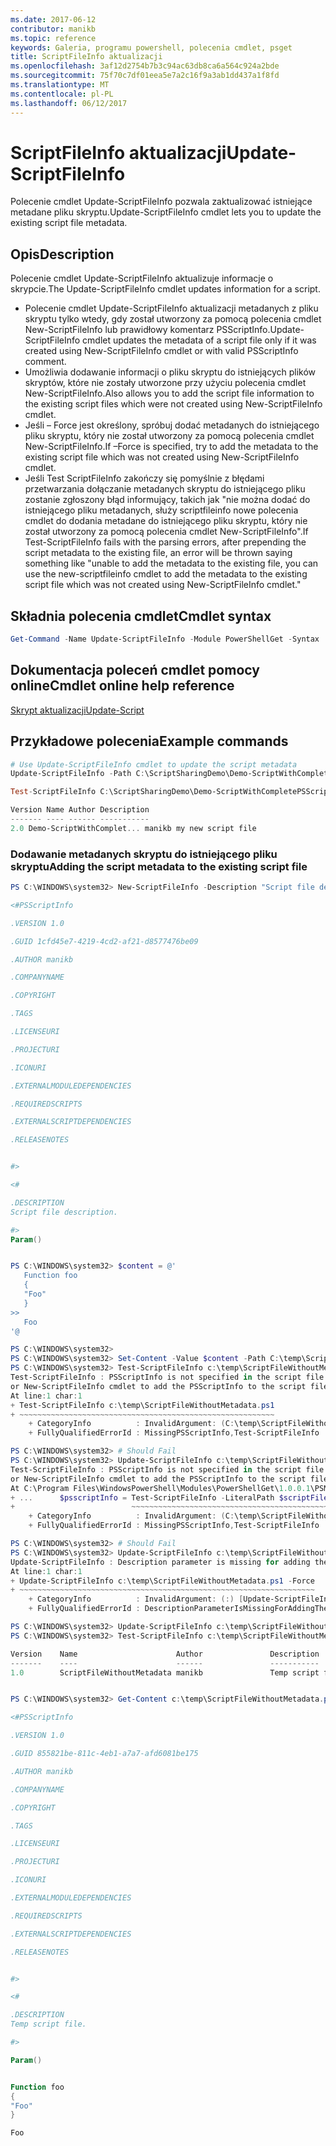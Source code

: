 ```yaml
---
ms.date: 2017-06-12
contributor: manikb
ms.topic: reference
keywords: Galeria, programu powershell, polecenia cmdlet, psget
title: ScriptFileInfo aktualizacji
ms.openlocfilehash: 3af12d2754b7b3c94ac63db8ca6a564c924a2bde
ms.sourcegitcommit: 75f70c7df01eea5e7a2c16f9a3ab1dd437a1f8fd
ms.translationtype: MT
ms.contentlocale: pl-PL
ms.lasthandoff: 06/12/2017
---
```

# <a name="update-scriptfileinfo"></a><span data-ttu-id="ff84f-103">ScriptFileInfo aktualizacji</span><span class="sxs-lookup"><span data-stu-id="ff84f-103">Update-ScriptFileInfo</span></span>

<span data-ttu-id="ff84f-104">Polecenie cmdlet Update-ScriptFileInfo pozwala zaktualizować istniejące metadane pliku skryptu.</span><span class="sxs-lookup"><span data-stu-id="ff84f-104">Update-ScriptFileInfo cmdlet lets you to update the existing script file metadata.</span></span>

## <a name="description"></a><span data-ttu-id="ff84f-105">Opis</span><span class="sxs-lookup"><span data-stu-id="ff84f-105">Description</span></span>

<span data-ttu-id="ff84f-106">Polecenie cmdlet Update-ScriptFileInfo aktualizuje informacje o skrypcie.</span><span class="sxs-lookup"><span data-stu-id="ff84f-106">The Update-ScriptFileInfo cmdlet updates information for a script.</span></span>
- <span data-ttu-id="ff84f-107">Polecenie cmdlet Update-ScriptFileInfo aktualizacji metadanych z pliku skryptu tylko wtedy, gdy został utworzony za pomocą polecenia cmdlet New-ScriptFileInfo lub prawidłowy komentarz PSScriptInfo.</span><span class="sxs-lookup"><span data-stu-id="ff84f-107">Update-ScriptFileInfo cmdlet updates the metadata of a script file only if it was created using New-ScriptFileInfo cmdlet or with valid PSScriptInfo comment.</span></span>
- <span data-ttu-id="ff84f-108">Umożliwia dodawanie informacji o pliku skryptu do istniejących plików skryptów, które nie zostały utworzone przy użyciu polecenia cmdlet New-ScriptFileInfo.</span><span class="sxs-lookup"><span data-stu-id="ff84f-108">Also allows you to add the script file information to the existing script files which were not created using New-ScriptFileInfo cmdlet.</span></span>
- <span data-ttu-id="ff84f-109">Jeśli – Force jest określony, spróbuj dodać metadanych do istniejącego pliku skryptu, który nie został utworzony za pomocą polecenia cmdlet New-ScriptFileInfo.</span><span class="sxs-lookup"><span data-stu-id="ff84f-109">If –Force is specified, try to add the metadata to the existing script file which was not created using New-ScriptFileInfo cmdlet.</span></span>
- <span data-ttu-id="ff84f-110">Jeśli Test ScriptFileInfo zakończy się pomyślnie z błędami przetwarzania dołączanie metadanych skryptu do istniejącego pliku zostanie zgłoszony błąd informujący, takich jak "nie można dodać do istniejącego pliku metadanych, służy scriptfileinfo nowe polecenia cmdlet do dodania metadane do istniejącego pliku skryptu, który nie został utworzony za pomocą polecenia cmdlet New-ScriptFileInfo".</span><span class="sxs-lookup"><span data-stu-id="ff84f-110">If Test-ScriptFileInfo fails with the parsing errors, after prepending the script metadata to the existing file, an error will be thrown saying something like "unable to add the metadata to the existing file, you can use the new-scriptfileinfo cmdlet to add the metadata to the existing script file which was not created using New-ScriptFileInfo cmdlet."</span></span>

## <a name="cmdlet-syntax"></a><span data-ttu-id="ff84f-111">Składnia polecenia cmdlet</span><span class="sxs-lookup"><span data-stu-id="ff84f-111">Cmdlet syntax</span></span>

```powershell
Get-Command -Name Update-ScriptFileInfo -Module PowerShellGet -Syntax
```
## <a name="cmdlet-online-help-reference"></a><span data-ttu-id="ff84f-112">Dokumentacja poleceń cmdlet pomocy online</span><span class="sxs-lookup"><span data-stu-id="ff84f-112">Cmdlet online help reference</span></span>

[<span data-ttu-id="ff84f-113">Skrypt aktualizacji</span><span class="sxs-lookup"><span data-stu-id="ff84f-113">Update-Script</span></span>](http://go.microsoft.com/fwlink/?LinkId=619793)

## <a name="example-commands"></a><span data-ttu-id="ff84f-114">Przykładowe polecenia</span><span class="sxs-lookup"><span data-stu-id="ff84f-114">Example commands</span></span>

```powershell
# Use Update-ScriptFileInfo cmdlet to update the script metadata
Update-ScriptFileInfo -Path C:\ScriptSharingDemo\Demo-ScriptWithCompletePSScriptInfo.ps1 -Version 2.0

Test-ScriptFileInfo C:\ScriptSharingDemo\Demo-ScriptWithCompletePSScriptInfo.ps1

Version Name Author Description
------- ---- ------ -----------
2.0 Demo-ScriptWithComplet... manikb my new script file
```


### <a name="adding-the-script-metadata-to-the-existing-script-file"></a><span data-ttu-id="ff84f-115">Dodawanie metadanych skryptu do istniejącego pliku skryptu</span><span class="sxs-lookup"><span data-stu-id="ff84f-115">Adding the script metadata to the existing script file</span></span>

```powershell
PS C:\WINDOWS\system32> New-ScriptFileInfo -Description "Script file description." -PassThru

<#PSScriptInfo

.VERSION 1.0

.GUID 1cfd45e7-4219-4cd2-af21-d8577476be09

.AUTHOR manikb

.COMPANYNAME

.COPYRIGHT

.TAGS

.LICENSEURI

.PROJECTURI

.ICONURI

.EXTERNALMODULEDEPENDENCIES

.REQUIREDSCRIPTS

.EXTERNALSCRIPTDEPENDENCIES

.RELEASENOTES


#>

<#

.DESCRIPTION
Script file description.

#>
Param()


PS C:\WINDOWS\system32> $content = @'
   Function foo
   {
   "Foo"
   }
>>
   Foo
'@

PS C:\WINDOWS\system32>
PS C:\WINDOWS\system32> Set-Content -Value $content -Path C:\temp\ScriptFileWithoutMetadata.ps1 -Force
PS C:\WINDOWS\system32> Test-ScriptFileInfo c:\temp\ScriptFileWithoutMetadata.ps1
Test-ScriptFileInfo : PSScriptInfo is not specified in the script file 'C:\temp\ScriptFileWithoutMetadata.ps1', use the Update-ScriptFileInfo with -Force 
or New-ScriptFileInfo cmdlet to add the PSScriptInfo to the script file.
At line:1 char:1
+ Test-ScriptFileInfo c:\temp\ScriptFileWithoutMetadata.ps1
+ ~~~~~~~~~~~~~~~~~~~~~~~~~~~~~~~~~~~~~~~~~~~~~~~~~~~~~~~~~
    + CategoryInfo          : InvalidArgument: (C:\temp\ScriptFileWithoutMetadata.ps1:String) [Test-ScriptFileInfo], ArgumentException
    + FullyQualifiedErrorId : MissingPSScriptInfo,Test-ScriptFileInfo

PS C:\WINDOWS\system32> # Should Fail
PS C:\WINDOWS\system32> Update-ScriptFileInfo c:\temp\ScriptFileWithoutMetadata.ps1
Test-ScriptFileInfo : PSScriptInfo is not specified in the script file 'C:\temp\ScriptFileWithoutMetadata.ps1', use the Update-ScriptFileInfo with -Force 
or New-ScriptFileInfo cmdlet to add the PSScriptInfo to the script file.
At C:\Program Files\WindowsPowerShell\Modules\PowerShellGet\1.0.0.1\PSModule.psm1:4704 char:29
+ ...      $psscriptInfo = Test-ScriptFileInfo -LiteralPath $scriptFilePath
+                          ~~~~~~~~~~~~~~~~~~~~~~~~~~~~~~~~~~~~~~~~~~~~~~~~
    + CategoryInfo          : InvalidArgument: (C:\temp\ScriptFileWithoutMetadata.ps1:String) [Test-ScriptFileInfo], ArgumentException
    + FullyQualifiedErrorId : MissingPSScriptInfo,Test-ScriptFileInfo

PS C:\WINDOWS\system32> # Should Fail
PS C:\WINDOWS\system32> Update-ScriptFileInfo c:\temp\ScriptFileWithoutMetadata.ps1 -Force
Update-ScriptFileInfo : Description parameter is missing for adding the metadata to script file. Try again after specifying the description.
At line:1 char:1
+ Update-ScriptFileInfo c:\temp\ScriptFileWithoutMetadata.ps1 -Force
+ ~~~~~~~~~~~~~~~~~~~~~~~~~~~~~~~~~~~~~~~~~~~~~~~~~~~~~~~~~~~~~~~~~~
    + CategoryInfo          : InvalidArgument: (:) [Update-ScriptFileInfo], ArgumentException
    + FullyQualifiedErrorId : DescriptionParameterIsMissingForAddingTheScriptFileInfo,Update-ScriptFileInfo

PS C:\WINDOWS\system32> Update-ScriptFileInfo c:\temp\ScriptFileWithoutMetadata.ps1 -Force -Description "Temp script file."
PS C:\WINDOWS\system32> Test-ScriptFileInfo c:\temp\ScriptFileWithoutMetadata.ps1

Version    Name                      Author               Description
-------    ----                      ------               -----------
1.0        ScriptFileWithoutMetadata manikb               Temp script file.


PS C:\WINDOWS\system32> Get-Content c:\temp\ScriptFileWithoutMetadata.ps1

<#PSScriptInfo

.VERSION 1.0

.GUID 855821be-811c-4eb1-a7a7-afd6081be175

.AUTHOR manikb

.COMPANYNAME

.COPYRIGHT

.TAGS

.LICENSEURI

.PROJECTURI

.ICONURI

.EXTERNALMODULEDEPENDENCIES

.REQUIREDSCRIPTS

.EXTERNALSCRIPTDEPENDENCIES

.RELEASENOTES


#>

<#

.DESCRIPTION
Temp script file.

#>

Param()


Function foo
{
"Foo"
}

Foo

```

